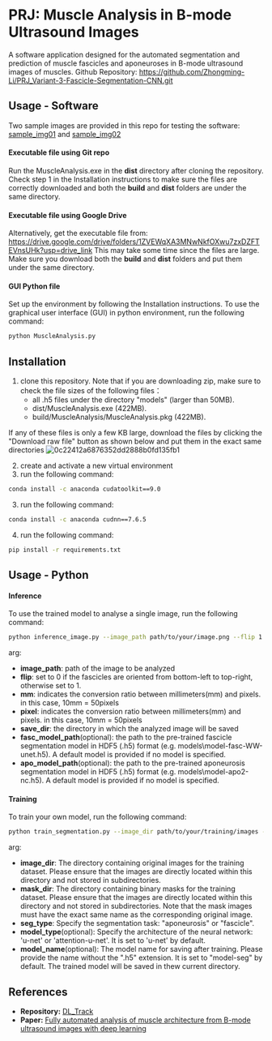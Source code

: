 # PRJ: Muscle Analysis in B-mode Ultrasound Images

A software application designed for the automated segmentation and prediction of muscle fascicles and aponeuroses in B-mode ultrasound images of muscles.
Github Repository: https://github.com/Zhongming-Li/PRJ_Variant-3-Fascicle-Segmentation-CNN.git


## Usage - Software
Two sample images are provided in this repo for testing the software: [sample_img01](https://github.com/Zhongming-Li/PRJ_Variant-3-Fascicle-Segmentation-CNN/blob/main/sample_img01.tif) and [sample_img02](https://github.com/Zhongming-Li/PRJ_Variant-3-Fascicle-Segmentation-CNN/blob/main/sample_img02.tif)

#### Executable file using Git repo
Run the MuscleAnalysis.exe in the **dist** directory after cloning the repository. 
Check step 1 in the Installation instructions to make sure the files are correctly downloaded and both the **build** and **dist** folders are under the same directory.

#### Executable file using Google Drive
Alternatively, get the executable file from: https://drive.google.com/drive/folders/1ZVEWqXA3MNwNkfOXwu7zxDZFTEVnsUHk?usp=drive_link
This may take some time since the files are large. Make sure you download both the **build** and **dist** folders and put them under the same directory.

#### GUI Python file
Set up the environment by following the Installation instructions.
To use the graphical user interface (GUI) in python environment, run the following command:
```sh
python MuscleAnalysis.py
```

## Installation
1. clone this repository. Note that if you are downloading zip, make sure to check the file sizes of the following files：
    - all .h5 files under the directory "models" (larger than 50MB).
    - dist/MuscleAnalysis.exe (422MB).
    - build/MuscleAnalysis/MuscleAnalysis.pkg (422MB). <br>

If any of these files is only a few KB large, download the files by clicking the "Download raw file" button as shown below and put them in the exact same directories
![0c22412a6876352dd2888b0fd135fb1](https://github.com/Zhongming-Li/PRJ_Variant-3-Fascicle-Segmentation-CNN/assets/114877324/d4dc4de5-0f63-4b77-b2c0-3c77b7108a1a)

2. create and activate a new virtual environment
3. run the following command:
```sh
conda install -c anaconda cudatoolkit==9.0
```
3. run the following command:
```sh
conda install -c anaconda cudnn==7.6.5
```
4. run the following command:
```sh
pip install -r requirements.txt
```

## Usage - Python
#### Inference
To use the trained model to analyse a single image, run the following command:
```sh
python inference_image.py --image_path path/to/your/image.png --flip 1 --mm 10 --pixel 50 --save_dir ./test_inference_output
```
arg: 
- **image_path**: path of the image to be analyzed
- **flip**: set to 0 if the fascicles are oriented from bottom-left to top-right, otherwise set to 1.
- **mm**: indicates the conversion ratio between millimeters(mm) and pixels. in this case, 10mm = 50pixels
- **pixel**: indicates the conversion ratio between millimeters(mm) and pixels. in this case, 10mm = 50pixels
- **save_dir**: the directory in which the analyzed image will be saved
- **fasc_model_path**(optional): the path to the pre-trained fascicle segmentation model in HDF5 (.h5) format (e.g. models\model-fasc-WW-unet.h5). A default model is provided if no model is specified.
- **apo_model_path**(optional): the path to the pre-trained aponeurosis segmentation model in HDF5 (.h5) format (e.g. models\model-apo2-nc.h5). A default model is provided if no model is specified.


#### Training
To train your own model, run the following command: 
```sh
python train_segmentation.py --image_dir path/to/your/training/images --mask_dir path/to/your/training/masks --seg_type fascicle --model_type attention-u-net --model_name my_model
```
arg:
- **image_dir**: The directory containing original images for the training dataset. Please ensure that the images are directly located within this directory and not stored in subdirectories.
- **mask_dir**: The directory containing binary masks for the training dataset. Please ensure that the images are directly located within this directory and not stored in subdirectories. Note that the mask images must have the exact same name as the corresponding original image.
- **seg_type**: Specify the segmentation task: "aponeurosis" or "fascicle".
- **model_type**(optional): Specify the architecture of the neural network: 'u-net' or 'attention-u-net'. It is set to 'u-net' by default.
- **model_name**(optional): The model name for saving after training. Please provide the name without the ".h5" extension. It is set to "model-seg" by default. The trained model will be saved in thew current directory.



## References
- **Repository:** [DL_Track](https://github.com/njcronin/DL_Track.git)
- **Paper:** [Fully automated analysis of muscle architecture from B-mode ultrasound images with deep learning](https://arxiv.org/abs/2009.04790)
